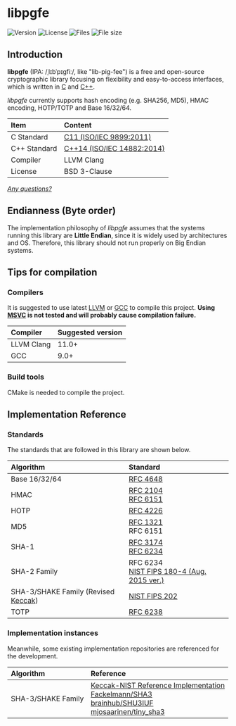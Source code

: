 # libpgfe

![Version](https://img.shields.io/github/v/tag/chardon55/libpgfe?color=brightgreen&label=version)
![License](https://img.shields.io/github/license/chardon55/libpgfe)
![Files](https://img.shields.io/github/directory-file-count/chardon55/libpgfe)
![File size](https://img.shields.io/github/repo-size/chardon55/libpgfe)

## Introduction

**libpgfe** (IPA: /ˌlɪbˈpɪɡfiː/, like "lib-pig-fee") is a free and open-source cryptographic library focusing on flexibility and easy-to-access interfaces, which is written in [C](https://en.wikipedia.org/wiki/C_(programming_language)) and [C++](https://en.wikipedia.org/wiki/C%2B%2B).

*libpgfe* currently supports hash encoding (e.g. SHA256, MD5), HMAC encoding, HOTP/TOTP and Base 16/32/64.

| Item         | Content             |
| :----------- | :------------------ |
| C Standard   | [C11 (ISO/IEC 9899:2011)](https://en.wikipedia.org/wiki/C11_(C_standard_revision))  |
| C++ Standard | [C++14 (ISO/IEC 14882:2014)](https://en.wikipedia.org/wiki/C++14) |
| Compiler     | LLVM Clang          |
| License      | BSD 3-Clause        |

[*Any questions?*](.github/qna.md)

## Endianness (Byte order)

The implementation philosophy of *libpgfe* assumes that the systems running this library are **Little Endian**, since it is widely used by architectures and OS. Therefore, this library should not run properly on Big Endian systems.

## Tips for compilation

### Compilers

It is suggested to use latest [LLVM](https://llvm.org/) or [GCC](https://gcc.gnu.org/) to compile this project. **Using [MSVC](https://en.wikipedia.org/wiki/Microsoft_Visual_C++) is not tested and will probably cause compilation failure.**

| Compiler   | Suggested version |
| :--------- | :---------------- |
| LLVM Clang | 11.0+             |
| GCC        | 9.0+              |

### Build tools

CMake is needed to compile the project.

## Implementation Reference

### Standards

The standards that are followed in this library are shown below.

| Algorithm                     | Standard                                            |
| :---------------------------- | :-------------------------------------------------- |
| Base 16/32/64                 | [RFC 4648](https://doi.org/10.17487/RFC4648) |
| HMAC                          | [RFC 2104](https://doi.org/10.17487/RFC2104)<br>[RFC 6151](https://doi.org/10.17487/RFC6151) |
| HOTP                          | [RFC 4226](https://doi.org/10.17487/RFC4226) |
| MD5                           | [RFC 1321](https://doi.org/10.17487/RFC1321)<br>RFC 6151 |
| SHA-1                         | [RFC 3174](https://doi.org/10.17487/RFC3174)<br>[RFC 6234](https://doi.org/10.17487/RFC6234) |
| SHA-2 Family                  | RFC 6234<br>[NIST FIPS 180-4 (Aug. 2015 ver.)](https://doi.org/10.6028/NIST.FIPS.180-4) |
| SHA-3/SHAKE Family (Revised [Keccak](https://keccak.team/keccak.html)) | [NIST FIPS 202](https://doi.org/10.6028/NIST.FIPS.202) |
| TOTP                          | [RFC 6238](https://doi.org/10.17487/RFC6238) |

### Implementation instances

Meanwhile, some existing implementation repositories are referenced for the development.

| Algorithm                     | Reference                                           |
| :---------------------------- | :-------------------------------------------------- |
| SHA-3/SHAKE Family            | [Keccak-NIST Reference Implementation](https://csrc.nist.gov/projects/hash-functions/sha-3-project)<br>[Fackelmann/SHA3](https://github.com/Fackelmann/SHA3)<br>[brainhub/SHU3IUF](https://github.com/brainhub/SHA3IUF)<br>[mjosaarinen/tiny_sha3](https://github.com/mjosaarinen/tiny_sha3) |

